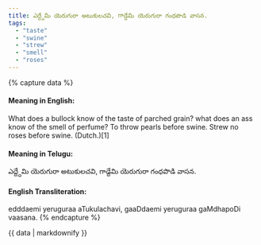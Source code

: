 ```yaml
---
title: ఎద్ద్దేమి యెరుగురా అటుకులచవి, గాడ్దేమి యెరుగురా గంధపొడి వాసన.
tags:
  - "taste"
  - "swine"
  - "strew"
  - "smell"
  - "roses"
---
```


{% capture data %}
#### Meaning in English:
What does a bullock know of the taste of parched grain? what does an ass know of the smell of perfume?
To throw pearls before swine.
Strew no roses before swine. (Dutch.)[1]

#### Meaning in Telugu:
ఎద్ద్దేమి యెరుగురా అటుకులచవి, గాడ్దేమి యెరుగురా గంధపొడి వాసన.

#### English Transliteration:
edddaemi yeruguraa aTukulachavi, gaaDdaemi yeruguraa gaMdhapoDi vaasana.
{% endcapture %}

<div class="notice">{{ data | markdownify }}</div>

